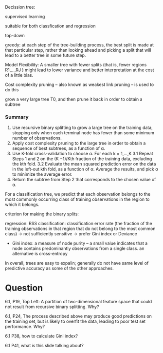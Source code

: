 Decission tree:

supervised learning

suitable for both classfication and regression

top-down

greedy: at each step of the tree-building process, the best split is made at
that particular step, rather than looking ahead and picking a split that will lead to a
better tree in some future step.

Model Flexibility: A smaller tree with fewer splits (that is, fewer regions
R1,...,RJ ) might lead to lower variance and better interpretation at the cost of a
little bias.

Cost complexity pruning – also known as weakest link pruning – is used to do this

grow a very large tree T0, and then prune it back in order to
obtain a subtree

### Summary 

1. Use recursive binary splitting to grow a large tree on the training data, stopping only
when each terminal node has fewer than some minimum number of observations.
2. Apply cost complexity pruning to the large tree in order to obtain a sequence of
best subtrees, as a function of α.
3. Use K-fold cross-validation to choose α. For each k = 1,...,K
3.1 Repeat Steps 1 and 2 on the (K −1)/Kth fraction of the training data, excluding the
kth fold.
3.2 Evaluate the mean squared prediction error on the data in the left-out kth fold, as a
function of α. Average the results, and pick α to minimize the average error.
4. Return the subtree from Step 2 that corresponds to the chosen value of α.


For a classification tree, we predict that each observation belongs to the most
commonly occurring class of training observations in the region to which it belongs.

criterion for making the binary splits:

regression: RSS
classification: classification error rate (the fraction of the training observations in that region that do not belong to the most common class) ->  not sufficiently sensitive -> prefer Gini index or Deviance

- Gini index: a measure of node purity – a small
value indicates that a node contains predominantly observations from a single class. an alternative is cross-entropy

In overall, trees are easy to expalin; generally do not have same level of predictive accuracy as some of the other approaches.

# Question

6.1, P19, Top Left: A partition of two-dimensional feature space that could not result from
recursive binary splitting. Why?

6.1, P24,  The process described above may produce good predictions on the training set, but
is likely to overfit the data, leading to poor test set performance. Why?

6.1 P38, how to calculate Gini index?

6.1 P41, what is this slide talking about?

